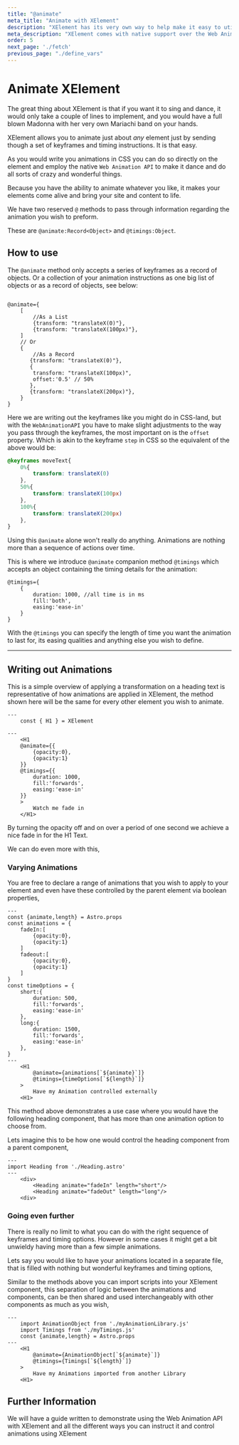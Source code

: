 ```yaml
---
title: "@animate"
meta_title: "Animate with XElement"
description: "XElement has its very own way to help make it easy to utilise the Web Animation API. It allows you to animate any element just by providing a set of keyframes and timing instructions, similar to passing them in CSS-land. This way you can animate pretty much anything using XElement."
meta_description: "XElement comes with native support over the Web Animation API, using @animate and @timings you can pass through your animation keyframes and its timings, and you are good to go."
order: 5
next_page: './fetch'
previous_page: "./define_vars"
---
```

# Animate XElement

The great thing about XElement is that if you want it to sing and dance, it would only take a couple of lines to implement, and you would have a full blown Madonna with her very own Mariachi band on your hands.

XElement allows you to animate just about *any* element just by sending though a set of keyframes and timing instructions. It is that easy.

As you would write you animations in CSS you can do so directly on the element and employ the native `Web Animation API` to make it dance and do all sorts of crazy and wonderful things.

Because you have the ability to animate whatever you like, it makes your elements come alive and bring your site and content to life.

We have two reserved `@` methods to pass through information regarding the animation you wish to preform.

These are `@animate:Record<Object>` and `@timings:Object`.

## How to use

The `@animate` method only accepts a series of keyframes as a record of objects. Or a collection of your animation instructions as one big list of objects or as a record of objects, see below:

```astro

@animate={
    [
        //As a List
        {transform: "translateX(0)"},
        {transform: "translateX(100px)"},
    ]
    // Or
    {
        //As a Record
       {transform: "translateX(0)"},
       {
        transform: "translateX(100px)",
        offset:'0.5' // 50%
       }, 
       {transform: "translateX(200px)"}, 
    }
}
```

Here we are writing out the keyframes like you might do in CSS-land, but with the `WebAnimationAPI` you have to make slight adjustments to the way you pass through the keyframes, the most important on is the `offset` property. Which is akin to the keyframe `step` in CSS so the equivalent of the above would be:

```css
@keyframes moveText{
    0%{
        transform: translateX(0)
    },
    50%{
        transform: translateX(100px)
    },
    100%{
        transform: translateX(200px)
    },
}
```

Using this `@animate` alone won't really do anything. Animations are nothing more than a sequence of actions over time.

This is where we introduce `@animate` companion method `@timings` which accepts an object containing the timing details for the animation:

```astro
@timings={
    {
        duration: 1000, //all time is in ms
        fill:'both',
        easing:'ease-in'
    }
}
```

With the `@timings` you can specify the length of time you want the animation to last for, its easing qualities and anything else you wish to define.

-----

## Writing out Animations

This is a simple overview of applying a transformation on a heading text is representative of how animations are applied in XElement, the method shown here will be the same for every other element you wish to animate.

```astro
---
    const { H1 } = XElement

---
    <H1 
    @animate={{
        {opacity:0},
        {opacity:1}
    }}
    @timings={{
        duration: 1000, 
        fill:'forwards',
        easing:'ease-in'
    }}
    >
        Watch me fade in
    </H1>
```

By turning the opacity off and on over a period of one second we achieve a nice fade in for the H1 Text.

We can do even more with this,

### Varying Animations

You are free to declare a range of animations that you wish to apply to your element and even have these controlled by the parent element via boolean properties,

```astro
---
const {animate,length} = Astro.props
const animations = {
    fadeIn:[
        {opacity:0},
        {opacity:1}
    ]
    fadeout:[
        {opacity:0},
        {opacity:1}
    ]
}
const timeOptions = {
    short:{
        duration: 500, 
        fill:'forwards',
        easing:'ease-in'
    },
    long:{
        duration: 1500, 
        fill:'forwards',
        easing:'ease-in'
    },
}
---
    <H1 
        @animate={animations[`${animate}`]}
        @timings={timeOptions[`${length}`]}
    >
        Have my Animation controlled externally
    <H1>
```

This method above demonstrates a use case where you would have the following heading component, that has more than one animation option to choose from.

Lets imagine this to be how one would control the heading component from a parent component,

```astro
---
import Heading from './Heading.astro'
---
    <div>
        <Heading animate="fadeIn" length="short"/>
        <Heading animate="fadeOut" length="long"/>
    <div>
```

### Going even further

There is really no limit to what you can do with the right sequence of keyframes and timing options. However in some cases it might get a bit unwieldy having more than a few simple animations.

Lets say you would like to have your animations located in a separate file, that is filled with nothing but wonderful keyframes and timing options, 

Similar to the methods above you can import scripts into your XElement component, this separation of logic between the animations and components, can be then shared and used interchangeably with other components as much as you wish,

```astro
---
    import AnimationObject from './myAnimationLibrary.js'
    import Timings from './myTimings.js'
    const {animate,length} = Astro.props
---
    <H1 
        @animate={AnimationObject[`${animate}`]}
        @timings={Timings[`${length}`]}
    >
        Have my Animations imported from another Library
    <H1>
```

## Further Information

We will have a guide written to demonstrate using the Web Animation API with XElement and all the different ways you can instruct it and control animations using XElement
